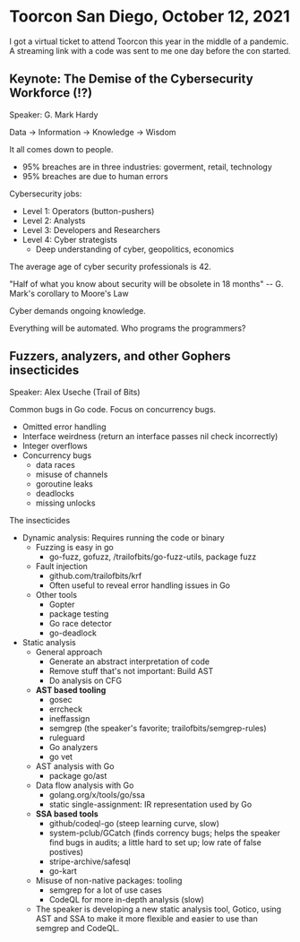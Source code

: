 # Toorcon San Diego, October 12, 2021

I got a virtual ticket to attend Toorcon this year in the middle of a pandemic.
A streaming link with a code was sent to me one day before the con started.

## Keynote: The Demise of the Cybersecurity Workforce (!?)

Speaker: G. Mark Hardy

Data -> Information -> Knowledge -> Wisdom

It all comes down to people.

- 95% breaches are in three industries: goverment, retail, technology
- 95% breaches are due to human errors

Cybersecurity jobs:

- Level 1: Operators (button-pushers)
- Level 2: Analysts
- Level 3: Developers and Researchers
- Level 4: Cyber strategists
  - Deep understanding of cyber, geopolitics, economics

The average age of cyber security professionals is 42.

"Half of what you know about security will be obsolete in 18 months" -- G.
Mark's corollary to Moore's Law

Cyber demands ongoing knowledge.

Everything will be automated. Who programs the programmers?

## Fuzzers, analyzers, and other Gophers insecticides

Speaker: Alex Useche (Trail of Bits)

Common bugs in Go code. Focus on concurrency bugs.

- Omitted error handling
- Interface weirdness (return an interface passes nil check incorrectly)
- Integer overflows
- Concurrency bugs
  - data races
  - misuse of channels
  - goroutine leaks
  - deadlocks
  - missing unlocks

The insecticides

- Dynamic analysis: Requires running the code or binary
  - Fuzzing is easy in go
    - go-fuzz, gofuzz, /trailofbits/go-fuzz-utils, package fuzz
  - Fault injection
    - github.com/trailofbits/krf
    - Often useful to reveal error handling issues in Go
  - Other tools
    - Gopter
    - package testing
    - Go race detector
    - go-deadlock
- Static analysis
  - General approach
    - Generate an abstract interpretation of code
    - Remove stuff that's not important: Build AST
    - Do analysis on CFG
  - **AST based tooling**
    - gosec
    - errcheck
    - ineffassign
    - semgrep (the speaker's favorite; trailofbits/semgrep-rules)
    - ruleguard
    - Go analyzers
    - go vet
  - AST analysis with Go
    - package go/ast
  - Data flow analysis with Go
    - golang.org/x/tools/go/ssa
    - static single-assignment: IR representation used by Go
  - **SSA based tools**
    - github/codeql-go (steep learning curve, slow)
    - system-pclub/GCatch (finds corrency bugs; helps the speaker find bugs in
    audits; a little hard to set up; low rate of false postives)
    - stripe-archive/safesql
    - go-kart
  - Misuse of non-native packages: tooling
    - semgrep for a lot of use cases
    - CodeQL for more in-depth analysis (slow)
  - The speaker is developing a new static analysis tool, Gotico, using AST and
  SSA to make it more flexible and easier to use than semgrep and CodeQL.
